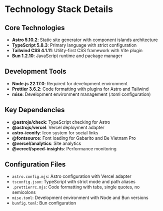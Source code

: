 # Technology Stack Details

## Core Technologies
- **Astro 5.10.2**: Static site generator with component islands architecture
- **TypeScript 5.8.3**: Primary language with strict configuration
- **Tailwind CSS 4.1.11**: Utility-first CSS framework with Vite plugin
- **Bun 1.2.10**: JavaScript runtime and package manager

## Development Tools
- **Node.js 22.17.0**: Required for development environment
- **Prettier 3.6.2**: Code formatting with plugins for Astro and Tailwind
- **mise**: Development environment management (.toml configuration)

## Key Dependencies
- **@astrojs/check**: TypeScript checking for Astro
- **@astrojs/vercel**: Vercel deployment adapter  
- **astro-iconify**: Icon system for social links
- **@fontsource**: Font loading for Gabarito and Be Vietnam Pro
- **@vercel/analytics**: Site analytics
- **@vercel/speed-insights**: Performance monitoring

## Configuration Files
- `astro.config.mjs`: Astro configuration with Vercel adapter
- `tsconfig.json`: TypeScript with strict mode and path aliases
- `.prettierrc.mjs`: Code formatting with tabs, single quotes, no semicolons
- `mise.toml`: Development environment with Node and Bun versions
- `bunfig.toml`: Bun configuration